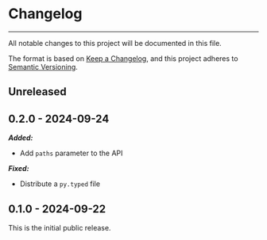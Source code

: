 # Changelog

-----

All notable changes to this project will be documented in this file.

The format is based on [Keep a Changelog](https://keepachangelog.com/en/1.0.0/), and this project adheres to [Semantic Versioning](https://semver.org/spec/v2.0.0.html).

## Unreleased

## 0.2.0 - 2024-09-24

***Added:***

- Add `paths` parameter to the API

***Fixed:***

- Distribute a `py.typed` file

## 0.1.0 - 2024-09-22

This is the initial public release.
